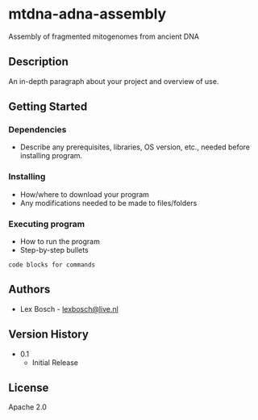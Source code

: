 


# mtdna-adna-assembly

Assembly of fragmented mitogenomes from ancient DNA

## Description

An in-depth paragraph about your project and overview of use.

## Getting Started

### Dependencies

* Describe any prerequisites, libraries, OS version, etc., needed before installing program.


### Installing

* How/where to download your program
* Any modifications needed to be made to files/folders

### Executing program

* How to run the program
* Step-by-step bullets
```
code blocks for commands
```

## Authors

* Lex Bosch - 
lexbosch@live.nl

## Version History

* 0.1
    * Initial Release

## License

Apache 2.0
